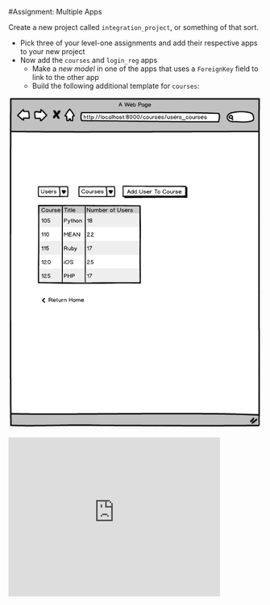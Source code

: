 #Assignment: Multiple Apps

Create a new project called `integration_project`, or something of that sort.

+ Pick three of your level-one assignments and add their respective apps to your new project
+ Now add the `courses` and `login_reg` apps
  + Make a *new model* in one of the apps that uses a `ForeignKey` field to link to the other app
  + Build the following additional template for `courses`:

![Courses](/user_courses.png "new add on to courses")

<iframe width="420" height="315" src="https://www.youtube.com/embed/NTbymJwRSzY" frameborder="0" allowfullscreen></iframe>
